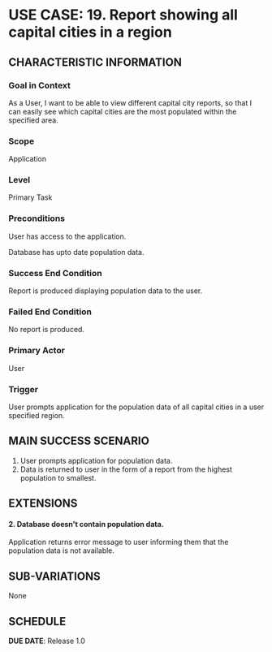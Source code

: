 # USE CASE: 19. Report showing all capital cities in a region

## CHARACTERISTIC INFORMATION

### Goal in Context
As a User, I want to be able to view different capital city reports, so that I can easily see which capital cities are the most populated within the specified area.


### Scope
Application


### Level
Primary Task


### Preconditions
User has access to the application.

Database has upto date population data.


### Success End Condition
Report is produced displaying population data to the user.


### Failed End Condition
No report is produced.


### Primary Actor
User


### Trigger
User prompts application for the population data of all capital cities in a user specified region.


## MAIN SUCCESS SCENARIO
1. User prompts application for population data.
2. Data is returned to user in the form of a report from the highest population to smallest.


## EXTENSIONS
#### 2. Database doesn't contain population data.
Application returns error message to user informing them that the population data is not available.


## SUB-VARIATIONS
None


## SCHEDULE

**DUE DATE**: Release 1.0

